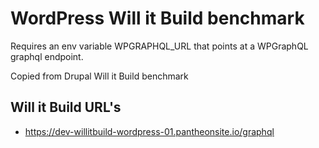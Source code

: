 # WordPress Will it Build benchmark

Requires an env variable WPGRAPHQL_URL that points at a WPGraphQL graphql endpoint.

Copied from Drupal Will it Build benchmark

## Will it Build URL's

- https://dev-willitbuild-wordpress-01.pantheonsite.io/graphql
